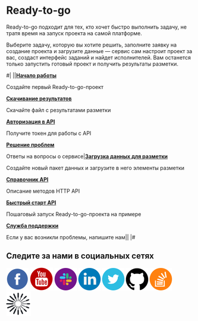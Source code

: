 # Ready-to-go

Ready-to-go подходит для тех, кто хочет быстро выполнить задачу, не тратя время на запуск проекта на самой платформе.

Выберите задачу, которую вы хотите решить, заполните заявку на создание проекта и загрузите данные — сервис сам настроит проект за вас, создаст интерфейс заданий и найдет исполнителей. Вам останется только запустить готовый проект и получить результаты разметки.

#|
||**[Начало работы](quickstart.md)**

Создайте первый Ready-to-go-проект

**[Скачивание результатов](download-results.html)**

Скачайте файл с результатами разметки

**[Авторизация в API](https://toloka.ai/ru/docs/toloka-apps/api/concepts/authorization.html)**

Получите токен для работы с API

**[Решение проблем](troubleshooting.html)**

Ответы на вопросы о сервисе|**[Загрузка данных для разметки](add-task.md)**

Создайте новый пакет данных и загрузите в него элементы разметки

**[Справочник API](https://toloka.ai/ru/docs/toloka-apps/api/ref/index.html)**

Описание методов HTTP API

**[Быстрый старт API](https://toloka.ai/ru/docs/toloka-apps/api/concepts/quickstart-api.html)**

Пошаговый запуск Ready-to-go-проекта на примере

**[Служба поддержки](https://toloka.ai/ru/docs/guide/troubleshooting/support.html#troubleshooting__new_1)**

Если у вас возникли проблемы, напишите нам||
|#

## Следите за нами в социальных сетях

[![Толока в Facebook](../_images/SocialNetwork/facebook.svg)](https://www.facebook.com/tolokaglobal/) [![Толока на YouTube](../_images/SocialNetwork/youtube.svg)](https://www.youtube.com/channel/UC3ECut-9h01eI1qsnx-GHKA/videos) [![Толока в Slack](../_images/SocialNetwork/slack.svg)](https://join.slack.com/t/tolokacommunity/shared_invite/zt-sxr745fr-dvfZffzvQTwNXOE0gEqysg) [![Толока в LinkedIn](../_images/SocialNetwork/linkedin.svg)](https://www.linkedin.com/company/toloka/) [![Толока в Twitter](../_images/SocialNetwork/twitter.svg)](https://twitter.com/TolokaAI) [![Толока на GitHub](../_images/SocialNetwork/github.svg)](https://github.com/toloka) [![Толока на StackOverflow](../_images/SocialNetwork/StackOverflow.svg)](https://stackoverflow.com/questions/tagged/toloka) [![Блог Толоки](../_images/SocialNetwork/blog.svg)](https://toloka.ai/blog)
